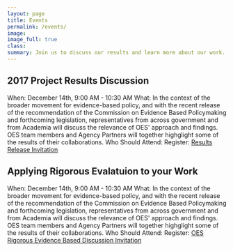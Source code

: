```yaml
---
layout: page
title: Events
permalink: /events/
image:
image_full: true
class:
summary: Join us to discuss our results and learn more about our work. 
---
```

## 2017 Project Results Discussion 

When: December 14th, 9:00 AM - 10:30 AM
What: In the context of the broader movement for evidence-based policy, and with the recent release of the recommendation of the Commission on Evidence Based Policymaking and forthcoming legislation, representatives from across government and from Academia will discuss the relevance of OES' approach and findings. OES team members and Agency Partners will together highglight some of the results of their collaborations. 
Who Should Attend: 
Register: <a href="https://drive.google.com/open?id=1VE2fICZFMjmMVHtGoy7oHP0HEN-KKjyz34gx71A63C4>OES">Results Release Invitation</a>

## Applying Rigorous Evalatuion to your Work

When: December 14th, 9:00 AM - 10:30 AM
What: In the context of the broader movement for evidence-based policy, and with the recent release of the recommendation of the Commission on Evidence Based Policymaking and forthcoming legislation, representatives from across government and from Academia will discuss the relevance of OES' approach and findings. OES team members and Agency Partners will together highglight some of the results of their collaborations. 
Who Should Attend: 
Register: <a href="https://drive.google.com/open?id=1UTQ0aEnScVxtZ0ZpL_f9jUqAIFa2fLObta2Y0iwyBaM">OES Rigorous Evidence Based Discussion Invitation</a>
